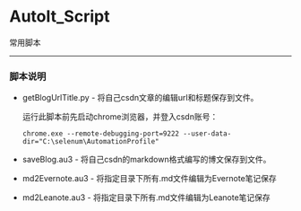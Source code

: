# AutoIt_Script
常用脚本

---

### 脚本说明

- getBlogUrlTitle.py - 将自己csdn文章的编辑url和标题保存到文件。

  运行此脚本前先启动chrome浏览器，并登入csdn账号：
  ```shell
  chrome.exe --remote-debugging-port=9222 --user-data-dir="C:\selenum\AutomationProfile"
  ```

- saveBlog.au3 - 将自己csdn的markdown格式编写的博文保存到文件。

- md2Evernote.au3 - 将指定目录下所有.md文件编辑为Evernote笔记保存

- md2Leanote.au3 - 将指定目录下所有.md文件编辑为Leanote笔记保存

